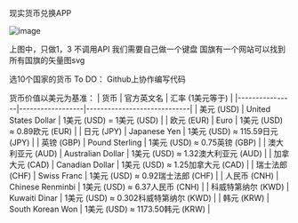 现实货币兑换APP

![image](https://imgur.com/a/Xp7TJyM)

上图中，只做1，3
不调用API
我们需要自己做一个键盘
国旗有一个网站可以找到所有国旗的矢量图svg

选10个国家的货币
To DO：
Github上协作编写代码

货币价值以美元为基准：
| 货币            | 官方英文名          | 汇率 (1美元等于)             |
|----------------|------------------|-----------------------------|
| 美元 (USD)     | United States Dollar | 1美元 (USD) = 1美元 (USD)  |
| 欧元 (EUR)     | Euro             | 1美元 (USD) ≈ 0.89欧元 (EUR) |
| 日元 (JPY)     | Japanese Yen     | 1美元 (USD) ≈ 115.59日元 (JPY) |
| 英镑 (GBP)     | Pound Sterling   | 1美元 (USD) ≈ 0.75英镑 (GBP)  |
| 澳大利亚元 (AUD) | Australian Dollar | 1美元 (USD) ≈ 1.32澳大利亚元 (AUD) |
| 加拿大元 (CAD) | Canadian Dollar  | 1美元 (USD) ≈ 1.25加拿大元 (CAD) |
| 瑞士法郎 (CHF)  | Swiss Franc      | 1美元 (USD) ≈ 0.92瑞士法郎 (CHF)  |
| 人民币 (CNH)    | Chinese Renminbi | 1美元 (USD) ≈ 6.37人民币 (CNH)    |
| 科威特第纳尔 (KWD) | Kuwaiti Dinar  | 1美元 (USD) ≈ 0.302科威特第纳尔 (KWD) |
| 韩元 (KRW)     | South Korean Won | 1美元 (USD) ≈ 1173.50韩元 (KRW) |
